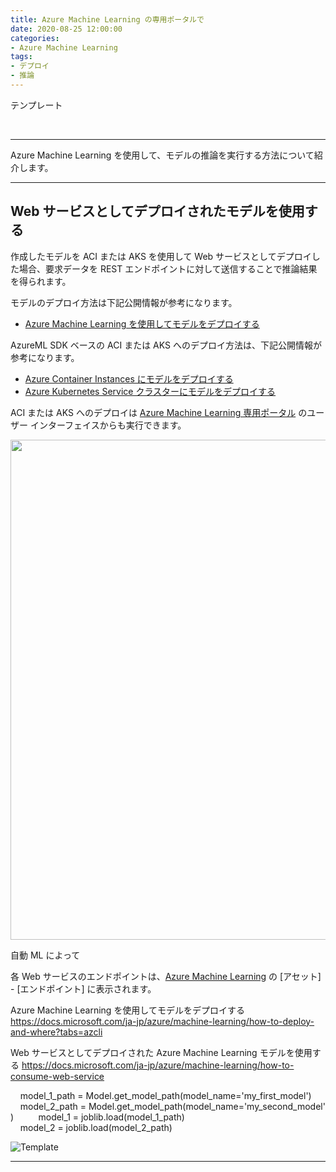 ```yaml
---
title: Azure Machine Learning の専用ポータルで
date: 2020-08-25 12:00:00
categories:
- Azure Machine Learning
tags:
- デプロイ
- 推論
---
```

テンプレート
<!-- more -->
<br>

***
Azure Machine Learning を使用して、モデルの推論を実行する方法について紹介します。  




---
## Web サービスとしてデプロイされたモデルを使用する
作成したモデルを ACI または AKS を使用して Web サービスとしてデプロイした場合、要求データを REST エンドポイントに対して送信することで推論結果を得られます。  

モデルのデプロイ方法は下記公開情報が参考になります。  

- [Azure Machine Learning を使用してモデルをデプロイする](https://docs.microsoft.com/ja-jp/azure/machine-learning/how-to-deploy-and-where?tabs=azcli)

AzureML SDK ベースの ACI または AKS へのデプロイ方法は、下記公開情報が参考になります。  

- [Azure Container Instances にモデルをデプロイする](https://docs.microsoft.com/ja-jp/azure/machine-learning/how-to-deploy-azure-container-instance)
- [Azure Kubernetes Service クラスターにモデルをデプロイする](https://docs.microsoft.com/ja-jp/azure/machine-learning/how-to-deploy-azure-kubernetes-service)

ACI または AKS へのデプロイは [Azure Machine Learning 専用ポータル](https://ml.azure.com/) のユーザー インターフェイスからも実行できます。

<img src="https://jpmlblog.github.io/images/AML-deploy-aci-vnet/AML-create-nsg.png" width=800px>  

自動 ML によって



各 Web サービスのエンドポイントは、[Azure Machine Learning](https://ml.azure.com/) の [アセット] - [エンドポイント] に表示されます。  





Azure Machine Learning を使用してモデルをデプロイする
https://docs.microsoft.com/ja-jp/azure/machine-learning/how-to-deploy-and-where?tabs=azcli


Web サービスとしてデプロイされた Azure Machine Learning モデルを使用する
https://docs.microsoft.com/ja-jp/azure/machine-learning/how-to-consume-web-service

    model_1_path = Model.get_model_path(model_name='my_first_model')
    model_2_path = Model.get_model_path(model_name='my_second_model')
    
    model_1 = joblib.load(model_1_path)
    model_2 = joblib.load(model_2_path)

![Template](https://jpmlblog.github.io/images/template.png "ファイルの説明")
***